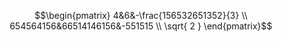 $$\begin{pmatrix}
4&6&-\frac{156532651352}{3} \\
654564156&66514146156&-551515 \\
\sqrt{ 2 } 
\end{pmatrix}$$